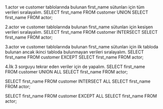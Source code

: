 1.actor ve customer tablolarında bulunan first_name sütunları için tüm verileri sıralayalım.
SELECT first_name
FROM customer
UNION
SELECT first_name
FROM actor;

2.actor ve customer tablolarında bulunan first_name sütunları için kesişen verileri sıralayalım.
SELECT first_name
FROM customer
INTERSECT
SELECT first_name
FROM actor;

3.actor ve customer tablolarında bulunan first_name sütunları için ilk tabloda bulunan ancak ikinci tabloda bulunmayan verileri sıralayalım.
SELECT first_name
FROM customer
EXCEPT
SELECT first_name
FROM actor;

4.İlk 3 sorguyu tekrar eden veriler için de yapalım.
SELECT first_name
FROM customer
UNION ALL
SELECT first_name
FROM actor;

SELECT first_name
FROM customer
INTERSECT ALL
SELECT first_name
FROM actor;

SELECT first_name
FROM customer
EXCEPT ALL
SELECT first_name
FROM actor;
